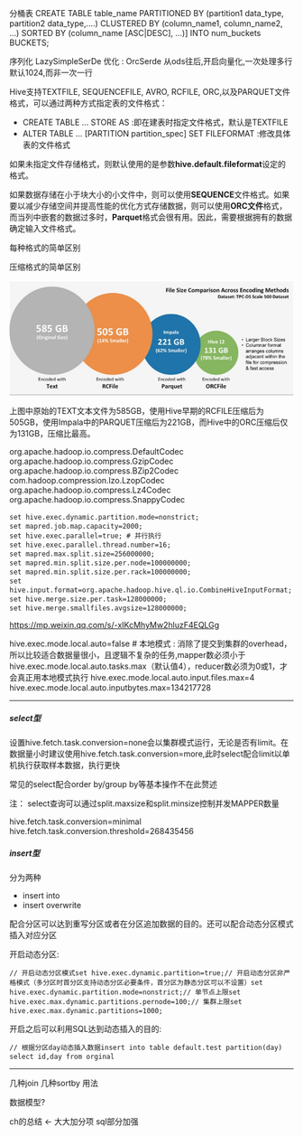 分桶表
CREATE TABLE table_name 
PARTITIONED BY (partition1 data_type, partition2 data_type,….) CLUSTERED BY (column_name1, column_name2, …) 
SORTED BY (column_name [ASC|DESC], …)] 
INTO num_buckets BUCKETS;



序列化 
LazySimpleSerDe 
优化 : OrcSerde 从ods往后,开启向量化,一次处理多行默认1024,而非一次一行

Hive支持TEXTFILE, SEQUENCEFILE, AVRO, RCFILE, ORC,以及PARQUET文件格式，可以通过两种方式指定表的文件格式：

- CREATE TABLE … STORE AS :即在建表时指定文件格式，默认是TEXTFILE
- ALTER TABLE … [PARTITION partition_spec] SET FILEFORMAT :修改具体表的文件格式

如果未指定文件存储格式，则默认使用的是参数**hive.default.fileformat**设定的格式。

如果数据存储在小于块大小的小文件中，则可以使用**SEQUENCE**文件格式。如果要以减少存储空间并提高性能的优化方式存储数据，则可以使用**ORC文件**格式，而当列中嵌套的数据过多时，**Parquet**格式会很有用。因此，需要根据拥有的数据确定输入文件格式。



每种格式的简单区别

压缩格式的简单区别

![hive orc](Optimize.assets/20160401-11.jpg)

上图中原始的TEXT文本文件为585GB，使用Hive早期的RCFILE压缩后为505GB，使用Impala中的PARQUET压缩后为221GB，而Hive中的ORC压缩后仅为131GB，压缩比最高。

org.apache.hadoop.io.compress.DefaultCodec
org.apache.hadoop.io.compress.GzipCodec
org.apache.hadoop.io.compress.BZip2Codec
com.hadoop.compression.lzo.LzopCodec
org.apache.hadoop.io.compress.Lz4Codec
org.apache.hadoop.io.compress.SnappyCodec







```
set hive.exec.dynamic.partition.mode=nonstrict;
set mapred.job.map.capacity=2000;
set hive.exec.parallel=true; # 并行执行
set hive.exec.parallel.thread.number=16;
set mapred.max.split.size=256000000;
set mapred.min.split.size.per.node=100000000;
set mapred.min.split.size.per.rack=100000000;
set hive.input.format=org.apache.hadoop.hive.ql.io.CombineHiveInputFormat;
set hive.merge.size.per.task=128000000;
set hive.merge.smallfiles.avgsize=128000000;
```



https://mp.weixin.qq.com/s/-xIKcMhyMw2hluzF4EQLGg

hive.exec.mode.local.auto=false # 本地模式 : 消除了提交到集群的overhead，所以比较适合数据量很小，且逻辑不复杂的任务,mapper数必须小于hive.exec.mode.local.auto.tasks.max（默认值4），reducer数必须为0或1，才会真正用本地模式执行
hive.exec.mode.local.auto.input.files.max=4
hive.exec.mode.local.auto.inputbytes.max=134217728

---

##### **select型**

设置hive.fetch.task.conversion=none会以集群模式运行，无论是否有limit。在数据量小时建议使用hive.fetch.task.conversion=more,此时select配合limit以单机执行获取样本数据，执行更快

常见的select配合order by/group by等基本操作不在此赘述

注：
select查询可以通过split.maxsize和split.minsize控制并发MAPPER数量

hive.fetch.task.conversion=minimal
hive.fetch.task.conversion.threshold=268435456

##### **insert型**

分为两种

- insert into
- insert overwrite

配合分区可以达到重写分区或者在分区追加数据的目的。还可以配合动态分区模式插入对应分区

开启动态分区:

```
// 开启动态分区模式set hive.exec.dynamic.partition=true;// 开启动态分区非严格模式（多分区时首分区支持动态分区必要条件，首分区为静态分区可以不设置）set hive.exec.dynamic.partition.mode=nonstrict;// 单节点上限set hive.exec.max.dynamic.partitions.pernode=100;// 集群上限set hive.exec.max.dynamic.partitions=1000;
```

开启之后可以利用SQL达到动态插入的目的:

```
// 根据分区day动态插入数据insert into table default.test partition(day) select id,day from orginal
```

---

几种join 几种sortby 用法

数据模型?

ch的总结 <- 大大加分项 sql部分加强

